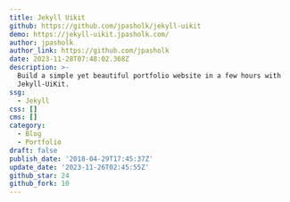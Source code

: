 ```yaml
---
title: Jekyll Uikit
github: https://github.com/jpasholk/jekyll-uikit
demo: https://jekyll-uikit.jpasholk.com/
author: jpasholk
author_link: https://github.com/jpasholk
date: 2023-11-28T07:48:02.368Z
description: >-
  Build a simple yet beautiful portfolio website in a few hours with
  Jekyll-UiKit.
ssg:
  - Jekyll
css: []
cms: []
category:
  - Blog
  - Portfolio
draft: false
publish_date: '2018-04-29T17:45:37Z'
update_date: '2023-11-26T02:45:55Z'
github_star: 24
github_fork: 10
---
```

